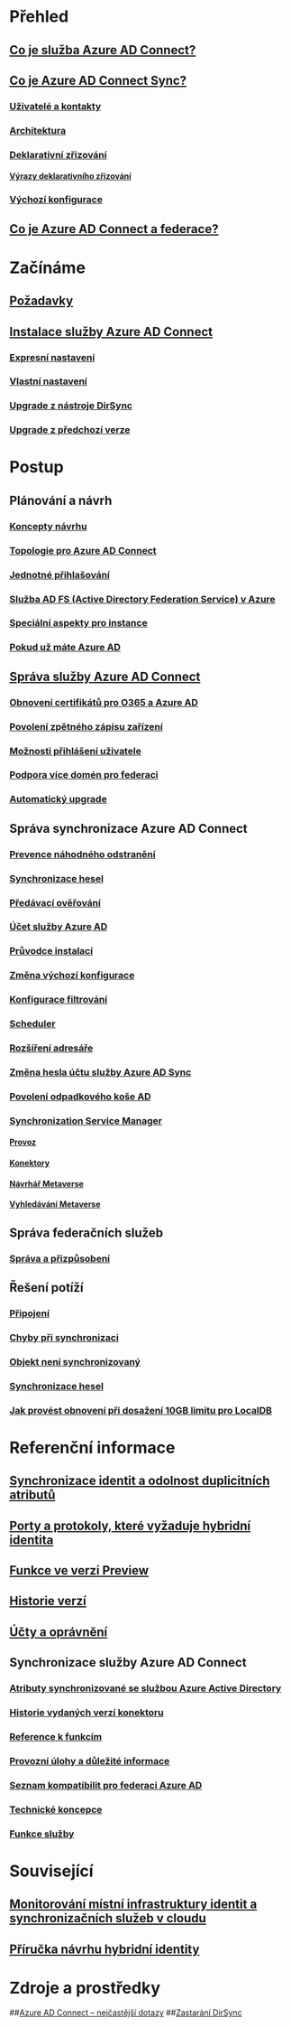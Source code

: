 # Přehled
## [Co je služba Azure AD Connect?](active-directory-aadconnect.md)
## [Co je Azure AD Connect Sync?](active-directory-aadconnectsync-whatis.md)
### [Uživatelé a kontakty](active-directory-aadconnectsync-understanding-users-and-contacts.md)
### [Architektura](active-directory-aadconnectsync-understanding-architecture.md)
### [Deklarativní zřizování](active-directory-aadconnectsync-understanding-declarative-provisioning.md)
#### [Výrazy deklarativního zřizování](active-directory-aadconnectsync-understanding-declarative-provisioning-expressions.md)
### [Výchozí konfigurace](active-directory-aadconnectsync-understanding-default-configuration.md)
## [Co je Azure AD Connect a federace?](active-directory-aadconnectfed-whatis.md)


# Začínáme
## [Požadavky](active-directory-aadconnect-prerequisites.md)
## [Instalace služby Azure AD Connect](active-directory-aadconnect-select-installation.md)
### [Expresní nastavení](active-directory-aadconnect-get-started-express.md)
### [Vlastní nastavení](active-directory-aadconnect-get-started-custom.md)
### [Upgrade z nástroje DirSync](active-directory-aadconnect-dirsync-upgrade-get-started.md)
### [Upgrade z předchozí verze](active-directory-aadconnect-upgrade-previous-version.md)


# Postup
## Plánování a návrh
### [Koncepty návrhu](active-directory-aadconnect-design-concepts.md)
### [Topologie pro Azure AD Connect](active-directory-aadconnect-topologies.md)
### [Jednotné přihlašování](active-directory-aadconnect-sso.md)
### [Služba AD FS (Active Directory Federation Service) v Azure](active-directory-aadconnect-azure-adfs.md)
### [Speciální aspekty pro instance](active-directory-aadconnect-instances.md)
### [Pokud už máte Azure AD](active-directory-aadconnect-existing-tenant.md)
## [Správa služby Azure AD Connect](active-directory-aadconnect-whats-next.md)
### [Obnovení certifikátů pro O365 a Azure AD](active-directory-aadconnect-o365-certs.md)
### [Povolení zpětného zápisu zařízení](active-directory-aadconnect-feature-device-writeback.md)
### [Možnosti přihlášení uživatele](active-directory-aadconnect-user-signin.md)
### [Podpora více domén pro federaci](active-directory-aadconnect-multiple-domains.md)
### [Automatický upgrade](active-directory-aadconnect-feature-automatic-upgrade.md)



## Správa synchronizace Azure AD Connect
### [Prevence náhodného odstranění](active-directory-aadconnectsync-feature-prevent-accidental-deletes.md)
### [Synchronizace hesel](active-directory-aadconnectsync-implement-password-synchronization.md)
### [Předávací ověřování](active-directory-aadconnect-pass-through-authentication.md)
### [Účet služby Azure AD](active-directory-aadconnectsync-howto-azureadaccount.md)
### [Průvodce instalací](active-directory-aadconnectsync-installation-wizard.md)
### [Změna výchozí konfigurace](active-directory-aadconnectsync-best-practices-changing-default-configuration.md)
### [Konfigurace filtrování](active-directory-aadconnectsync-configure-filtering.md)
### [Scheduler](active-directory-aadconnectsync-feature-scheduler.md)
### [Rozšíření adresáře](active-directory-aadconnectsync-feature-directory-extensions.md)

### [Změna hesla účtu služby Azure AD Sync](active-directory-aadconnectsync-change-serviceacct-pass.md)
### [Povolení odpadkového koše AD](active-directory-aadconnectsync-recycle-bin.md)

### [Synchronization Service Manager](active-directory-aadconnectsync-service-manager-ui.md)
#### [Provoz](active-directory-aadconnectsync-service-manager-ui-operations.md)
#### [Konektory](active-directory-aadconnectsync-service-manager-ui-connectors.md)
#### [Návrhář Metaverse](active-directory-aadconnectsync-service-manager-ui-mvdesigner.md)
#### [Vyhledávání Metaverse](active-directory-aadconnectsync-service-manager-ui-mvsearch.md)


## Správa federačních služeb
### [Správa a přizpůsobení](active-directory-aadconnect-federation-management.md)


## Řešení potíží
### [Připojení](active-directory-aadconnect-troubleshoot-connectivity.md)
### [Chyby při synchronizaci](active-directory-aadconnect-troubleshoot-sync-errors.md)
### [Objekt není synchronizovaný](active-directory-aadconnectsync-troubleshoot-object-not-syncing.md)
### [Synchronizace hesel](active-directory-aadconnectsync-troubleshoot-password-synchronization.md)
### [Jak provést obnovení při dosažení 10GB limitu pro LocalDB](active-directory-aadconnect-recover-from-localdb-10gb-limit.md)

# Referenční informace
## [Synchronizace identit a odolnost duplicitních atributů](active-directory-aadconnectsyncservice-duplicate-attribute-resiliency.md)
## [Porty a protokoly, které vyžaduje hybridní identita](active-directory-aadconnect-ports.md)
## [Funkce ve verzi Preview](active-directory-aadconnect-feature-preview.md)
## [Historie verzí](active-directory-aadconnect-version-history.md)
## [Účty a oprávnění](active-directory-aadconnect-accounts-permissions.md)

## Synchronizace služby Azure AD Connect
### [Atributy synchronizované se službou Azure Active Directory](active-directory-aadconnectsync-attributes-synchronized.md)
### [Historie vydaných verzí konektoru](active-directory-aadconnectsync-connector-version-history.md)
### [Reference k funkcím](active-directory-aadconnectsync-functions-reference.md)
### [Provozní úlohy a důležité informace](active-directory-aadconnectsync-operations.md)
### [Seznam kompatibilit pro federaci Azure AD](active-directory-aadconnect-federation-compatibility.md)
### [Technické koncepce](active-directory-aadconnectsync-technical-concepts.md)
### [Funkce služby](active-directory-aadconnectsyncservice-features.md)




# Související
## [Monitorování místní infrastruktury identit a synchronizačních služeb v cloudu](../connect-health/active-directory-aadconnect-health.md)
## [Příručka návrhu hybridní identity](https://azure.microsoft.com/documentation/articles/active-directory-hybrid-identity-design-considerations-overview/)


# Zdroje a prostředky
##[Azure AD Connect – nejčastější dotazy](active-directory-aadconnect-faq.md)
##[Zastarání DirSync](active-directory-aadconnect-dirsync-deprecated.md)
